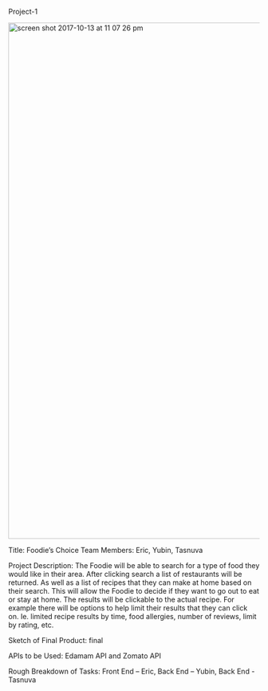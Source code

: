 Project-1

<img width="1035" alt="screen shot 2017-10-13 at 11 07 26 pm" src="https://user-images.githubusercontent.com/22459911/31572067-563c71a6-b06b-11e7-984e-01e5727b80c2.png">


Title: Foodie’s Choice Team Members: Eric, Yubin, Tasnuva

Project Description: The Foodie will be able to search for a type of food they would like in their area. After clicking search a list of restaurants will be returned. As well as a list of recipes that they can make at home based on their search. This will allow the Foodie to decide if they want to go out to eat or stay at home. The results will be clickable to the actual recipe. For example there will be options to help limit their results that they can click on. Ie. limited recipe results by time, food allergies, number of reviews, limit by rating, etc.

Sketch of Final Product: final

APIs to be Used: Edamam API and Zomato API

Rough Breakdown of Tasks: Front End – Eric, Back End – Yubin, Back End - Tasnuva
